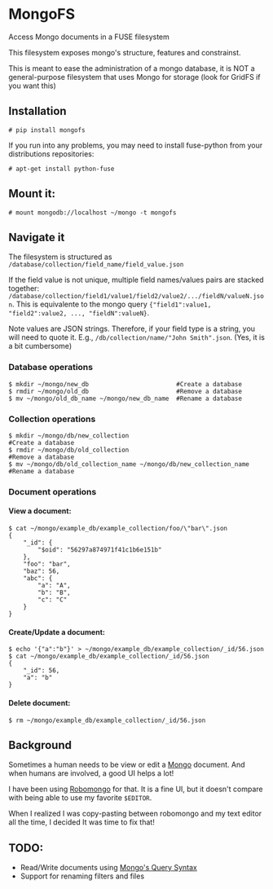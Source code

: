 # MongoFS
Access Mongo documents in a FUSE filesystem

This filesystem exposes mongo's structure, features and constrainst.

This is meant to ease the administration of a mongo database, it is NOT a general-purpose filesystem that uses Mongo for storage (look for GridFS if you want this)

## Installation

    # pip install mongofs
    
If you run into any problems, you may need to install fuse-python from your distributions repositories:

    # apt-get install python-fuse

    
## Mount it:

    # mount mongodb://localhost ~/mongo -t mongofs

    
## Navigate it

The filesystem is structured as `/database/collection/field_name/field_value.json`

If the field value is not unique, multiple field names/values pairs are stacked together: `/database/collection/field1/value1/field2/value2/.../fieldN/valueN.json`. This is equivalente to the mongo query `{"field1":value1, "field2":value2, ..., "fieldN":valueN}`.

Note values are JSON strings. Therefore, if your field type is a string, you will need to quote it. E.g., `/db/collection/name/"John Smith".json`. (Yes, it is a bit cumbersome)

### Database operations
    $ mkdir ~/mongo/new_db                        #Create a database
    $ rmdir ~/mongo/old_db                        #Remove a database
    $ mv ~/mongo/old_db_name ~/mongo/new_db_name  #Rename a database

    
### Collection operations
    $ mkdir ~/mongo/db/new_collection                                   #Create a database
    $ rmdir ~/mongo/db/old_collection                                   #Remove a database
    $ mv ~/mongo/db/old_collection_name ~/mongo/db/new_collection_name  #Rename a database

    
### Document operations

#### View a document:
    
    $ cat ~/mongo/example_db/example_collection/foo/\"bar\".json
    {
        "_id": {
            "$oid": "56297a874971f41c1b6e151b"
        }, 
        "foo": "bar", 
        "baz": 56, 
        "abc": {
            "a": "A", 
            "b": "B", 
            "c": "C"
        }
    }

    
#### Create/Update a document:

    $ echo '{"a":"b"}' > ~/mongo/example_db/example_collection/_id/56.json 
    $ cat ~/mongo/example_db/example_collection/_id/56.json
    {
        "_id": 56, 
        "a": "b"
    }
    

#### Delete document:

    $ rm ~/mongo/example_db/example_collection/_id/56.json
    
    
## Background
Sometimes a human needs to be view or edit a [Mongo](https://www.mongodb.org/) document. And when humans are involved, a good UI helps a lot!

I have been using [Robomongo](http://robomongo.org/) for that. It is a fine UI, but it doesn't compare with being able to use my favorite `$EDITOR`.

When I realized I was copy-pasting between robomongo and my text editor all the time, I decided It was time to fix that!


## TODO:

- Read/Write documents using [Mongo's Query Syntax](http://docs.mongodb.org/manual/reference/mongodb-extended-json/)
- Support for renaming filters and files
